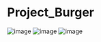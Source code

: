 # Project_Burger
![image](https://user-images.githubusercontent.com/98613680/193132600-85ca08be-d55e-468c-802d-b47722fc43bc.png)
![image](https://user-images.githubusercontent.com/98613680/193132704-68cabbf5-9df7-4f13-8a3c-6c147369af57.png)
![image](https://user-images.githubusercontent.com/98613680/193132872-94bc6b0a-6849-4909-915e-302205dfd747.png)

